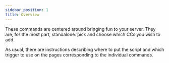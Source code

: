 ```yaml
---
sidebar_position: 1
title: Overview
---
```


These commands are centered around bringing fun to your server. They are, for the most part, standalone: pick and choose which CCs you wish to add.

As usual, there are instructions describing where to put the script and which trigger to use on the pages corresponding to the individual commands.
